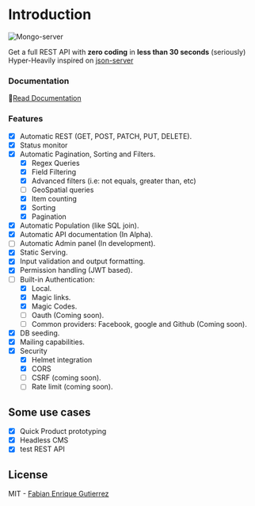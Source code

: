 # Introduction

![Mongo-server](https://i.imgur.com/DJgIHcL.png)

Get a full REST API with **zero coding** in **less than 30 seconds** \(seriously\) Hyper-Heavily inspired on [json-server](https://github.com/typicode/json-server)

### Documentation

📖[Read Documentation](https://nomadas.gitbook.io/mongo-server/)

### Features

* [x] Automatic REST \(GET, POST, PATCH, PUT,  DELETE\).
* [x] Status monitor
* [x] Automatic Pagination, Sorting and Filters.
  * [x] Regex Queries
  * [x] Field Filtering
  * [x] Advanced filters \(i.e: not equals, greater than, etc\)
  * [ ] GeoSpatial queries
  * [x] Item counting
  * [x] Sorting
  * [x] Pagination
* [x] Automatic Population \(like SQL join\).
* [x] Automatic API documentation \(In Alpha\).
* [ ] Automatic Admin panel \(In development\).
* [x] Static Serving.
* [x] Input validation and output formatting.
* [x] Permission handling \(JWT based\).
* [ ] Built-in Authentication:
  * [x] Local.
  * [x] Magic links.
  * [x] Magic Codes.
  * [ ] Oauth \(Coming soon\).
  * [ ] Common providers: Facebook, google and Github \(Coming soon\).
* [x] DB seeding.
* [x] Mailing capabilities.
* [x] Security
  * [x] Helmet integration
  * [x] CORS
  * [ ] CSRF \(coming soon\).
  * [ ] Rate limit \(coming soon\).

## Some use cases

* [x] Quick Product prototyping
* [x] Headless CMS
* [x] test REST API

## License

MIT - [Fabian Enrique Gutierrez](https://github.com/fega)


